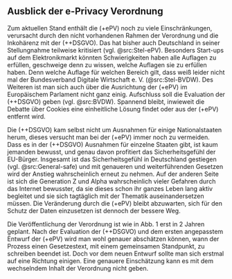 ## Ausblick der e-Privacy Verordnung

Zum aktuellen Stand enthält die (+ePV) noch zu viele Einschränkungen, verursacht durch den nicht vorhandenen Rahmen der Verordnung und die Inkohärenz mit der (++DSGVO). Das hat bisher auch Deutschland in seiner Stellungnahme teilweise kritisiert (vgl. @src:Stel-ePV). Besonders Start-ups auf dem Elektronikmarkt könnten Schwierigkeiten haben alle Auflagen zu erfüllen, geschweige denn zu wissen, welche Auflagen sie zu erfüllen haben. Denn welche Auflage für welchen Bereich gilt, dass weiß leider nicht mal der Bundesverband Digitale Wirtschaft e. V. (@src:Stel-BVDW). Des Weiteren ist man sich auch über die Ausrichtung der (+ePV) im Europäischem Parlament nicht ganz einig. Aufschluss soll die Evaluation der (++DSGVO) geben (vgl. @src:BVDW). Spannend bleibt, inwieweit die Debatte über Cookies eine einheitliche Lösung findet oder aus der (+ePV) entfernt wird.

Die (++DSGVO) kam selbst nicht um Ausnahmen für einige Nationalstaaten herum, dieses versucht man bei der (+ePV) immer noch zu vermeiden. Dass es in der (++DSGVO) Ausnahmen für einzelne Staaten gibt, ist kaum jemanden bewusst, und genau davon profitiert das Sicherheitsgefühl der EU-Bürger. Insgesamt ist das Sicherheitsgefühl in Deutschland gestiegen (vgl. @src:General-safe) und mit genaueren und weiterführenden Gesetzen wird der Anstieg wahrscheinlich erneut zu nehmen. Auf der anderen Seite ist sich die Generation Z und Alpha wahrscheinlich vieler Gefahren durch das Internet bewusster, da sie dieses schon ihr ganzes Leben lang aktiv begleitet und sie sich tagtäglich mit der Thematik auseinandersetzen müssen. Die Veränderung durch die (+ePV) bleibt abzuwarten, sich für den Schutz der Daten einzusetzen ist dennoch der bessere Weg.

Die Veröffentlichung der Verordnung ist wie in Abb. 1 erst in 2 Jahren geplant. Nach der Evaluation der (++DSGVO) und dem ersten angepasstem Entwurf der (+ePV) wird man wohl genauer abschätzen können, wann der Prozess einen Gesetzestext, mit einem gemeinsamen Standpunkt, zu schreiben beendet ist. Doch vor dem neuen Entwurf sollte man sich erstmal auf eine Richtung einigen. Eine genauere Einschätzung kann es mit dem wechselndem Inhalt der Verordnung nicht geben.
